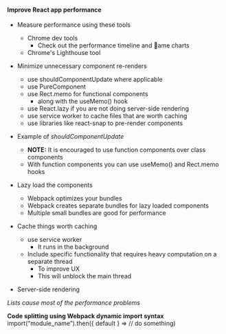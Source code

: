 #### Improve React app performance

- Measure performance using these tools
    - Chrome dev tools
        - Check out the performance timeline and 􀁼ame charts
    - Chrome's Lighthouse tool

- Minimize unnecessary component re-renders
    - use shouldComponentUpdate where applicable
    - use PureComponent
    - use Rect.memo for functional components
        - along with the useMemo() hook
    - use React.lazy if you are not doing server-side rendering
    - use service worker to cache files that are worth caching
    - use libraries like react-snap to pre-render components

- Example of *shouldComponentUpdate*
    - **NOTE:** It is encouraged to use function components over class components
    - With function components you can use useMemo() and Rect.memo hooks

- Lazy load the components
    - Webpack optimizes your bundles
    - Webpack creates separate bundles for lazy loaded components
    - Multiple small bundles are good for performance

- Cache things worth caching
    - use service worker
        - It runs in the background
    - Include specific functionality that requires heavy computation on a separate thread
        - To improve UX
        - This will unblock the main thread

- Server-side rendering

*Lists cause most of the performance problems*


**Code splitting using Webpack dynamic import syntax**
import(“module_name”).then({ default } => // do something)